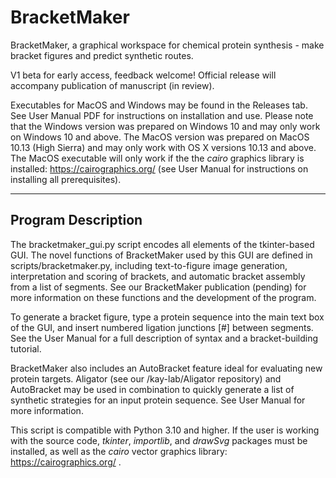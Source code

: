 # BracketMaker
BracketMaker, a graphical workspace for chemical protein synthesis - make bracket figures and predict synthetic routes.

V1 beta for early access, feedback welcome! Official release will accompany publication of manuscript (in review).

Executables for MacOS and Windows may be found in the Releases tab. See User Manual PDF for instructions on installation and use.
Please note that the Windows version was prepared on Windows 10 and may only work on Windows 10 and above. The MacOS version was prepared on MacOS 10.13 (High Sierra) and may only work with OS X versions 10.13 and above. The MacOS executable will only work if the the *cairo* graphics library is installed: https://cairographics.org/ (see User Manual for instructions on installing all prerequisites).

----

## Program Description

The bracketmaker_gui.py script encodes all elements of the tkinter-based GUI. The novel functions of BracketMaker used by this GUI are defined in scripts/bracketmaker.py, including text-to-figure image generation, interpretation and scoring of brackets, and automatic bracket assembly from a list of segments. See our BracketMaker publication (pending) for more information on these functions and the development of the program.

To generate a bracket figure, type a protein sequence into the main text box of the GUI, and insert numbered ligation junctions [#] between segments. See the User Manual for a full description of syntax and a bracket-building tutorial.

BracketMaker also includes an AutoBracket feature ideal for evaluating new protein targets. Aligator (see our /kay-lab/Aligator repository) and AutoBracket may be used in combination to quickly generate a list of synthetic strategies for an input protein sequence. See User Manual for more information.

This script is compatible with Python 3.10 and higher. If the user is working with the source code, *tkinter*, *importlib*, and *drawSvg* packages must be installed, as well as the *cairo* vector graphics library: https://cairographics.org/ .
